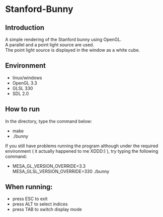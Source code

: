 # Stanford-Bunny

## Introduction
A simple rendering of the Stanford bunny using OpenGL.  
A parallel and a point light source are used.  
The point light source is displayed in the window as a white cube.   

## Environment
- linux/windows
- OpenGL 3.3
- GLSL 330
- SDL 2.0

## How to run
In the directory, type the command below:

- make
- ./bunny

If you still have problems running the program although under the required environment ( it actually happened to me XDDD:) ), try typing the following command:

- MESA\_GL\_VERSION\_OVERRIDE=3.3 MESA\_GLSL\_VERSION\_OVERRIDE=330 ./bunny

## When running:

- press ESC to exit
- press ALT to select indices
- press TAB to switch display mode
